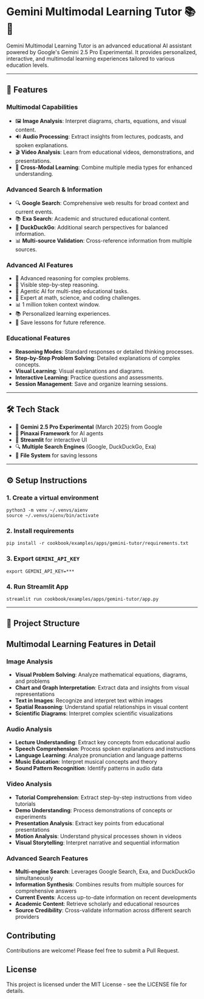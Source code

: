 # Gemini Multimodal Learning Tutor 📚🧠

Gemini Multimodal Learning Tutor is an advanced educational AI assistant powered by Google's Gemini 2.5 Pro Experimental. It provides personalized, interactive, and multimodal learning experiences tailored to various education levels.

---

## 🚀 Features

### Multimodal Capabilities

- 🖼️ **Image Analysis**: Interpret diagrams, charts, equations, and visual content.
- 🔊 **Audio Processing**: Extract insights from lectures, podcasts, and spoken explanations.
- 🎬 **Video Analysis**: Learn from educational videos, demonstrations, and presentations.
- 🔄 **Cross-Modal Learning**: Combine multiple media types for enhanced understanding.

### Advanced Search & Information

- 🔍 **Google Search**: Comprehensive web results for broad context and current events.
- 📚 **Exa Search**: Academic and structured educational content.
- 🦆 **DuckDuckGo**: Additional search perspectives for balanced information.
- 📊 **Multi-source Validation**: Cross-reference information from multiple sources.

### Advanced AI Features

- 🧠 Advanced reasoning for complex problems.
- 💭 Visible step-by-step reasoning.
- 🤖 Agentic AI for multi-step educational tasks.
- 🔢 Expert at math, science, and coding challenges.
- 📊 1 million token context window.
- 📚 Personalized learning experiences.
- 💾 Save lessons for future reference.

### Educational Features

- **Reasoning Modes**: Standard responses or detailed thinking processes.
- **Step-by-Step Problem Solving**: Detailed explanations of complex concepts.
- **Visual Learning**: Visual explanations and diagrams.
- **Interactive Learning**: Practice questions and assessments.
- **Session Management**: Save and organize learning sessions.

---

## 🛠️ Tech Stack

- 🤖 **Gemini 2.5 Pro Experimental** (March 2025) from Google
- 🚀 **Pinaxai Framework** for AI agents
- 💫 **Streamlit** for interactive UI
- 🔍 **Multiple Search Engines** (Google, DuckDuckGo, Exa)
- 💾 **File System** for saving lessons

---

## ⚙️ Setup Instructions

### 1. Create a virtual environment

```shell
python3 -m venv ~/.venvs/aienv
source ~/.venvs/aienv/bin/activate
```

### 2. Install requirements

```shell
pip install -r cookbook/examples/apps/gemini-tutor/requirements.txt
```

### 3. Export `GEMINI_API_KEY`

```shell
export GEMINI_API_KEY=***
```

### 4. Run Streamlit App

```shell
streamlit run cookbook/examples/apps/gemini-tutor/app.py
```

---

## 📂 Project Structure

## Multimodal Learning Features in Detail

### Image Analysis

- **Visual Problem Solving**: Analyze mathematical equations, diagrams, and problems
- **Chart and Graph Interpretation**: Extract data and insights from visual representations
- **Text in Images**: Recognize and interpret text within images
- **Spatial Reasoning**: Understand spatial relationships in visual content
- **Scientific Diagrams**: Interpret complex scientific visualizations

### Audio Analysis

- **Lecture Understanding**: Extract key concepts from educational audio
- **Speech Comprehension**: Process spoken explanations and instructions
- **Language Learning**: Analyze pronunciation and language patterns
- **Music Education**: Interpret musical concepts and theory
- **Sound Pattern Recognition**: Identify patterns in audio data

### Video Analysis

- **Tutorial Comprehension**: Extract step-by-step instructions from video tutorials
- **Demo Understanding**: Process demonstrations of concepts or experiments
- **Presentation Analysis**: Extract key points from educational presentations
- **Motion Analysis**: Understand physical processes shown in videos
- **Visual Storytelling**: Interpret narrative and sequential information

### Advanced Search Features

- **Multi-engine Search**: Leverages Google Search, Exa, and DuckDuckGo simultaneously
- **Information Synthesis**: Combines results from multiple sources for comprehensive answers
- **Current Events**: Access up-to-date information on recent developments
- **Academic Content**: Retrieve scholarly and educational resources
- **Source Credibility**: Cross-validate information across different search providers

## Contributing

Contributions are welcome! Please feel free to submit a Pull Request.

## License

This project is licensed under the MIT License - see the LICENSE file for details.
